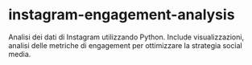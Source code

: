 # instagram-engagement-analysis
Analisi dei dati di Instagram utilizzando Python. Include visualizzazioni, analisi delle metriche di engagement per ottimizzare la strategia social media.
